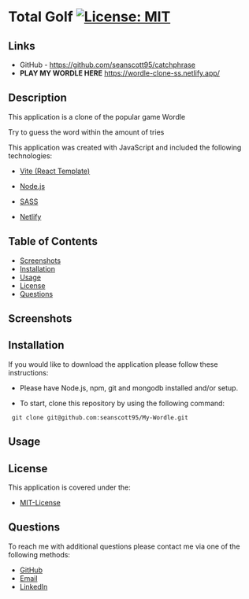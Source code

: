# Total Golf [![License: MIT](https://img.shields.io/badge/License-MIT-yellow.svg)](https://opensource.org/licenses/MIT)

## Links
- GitHub - https://github.com/seanscott95/catchphrase
- **PLAY MY WORDLE HERE** https://wordle-clone-ss.netlify.app/

## Description
<p>This application is a clone of the popular game Wordle</p>
<p>Try to guess the word within the amount of tries</p>

<p>This application was created with JavaScript and included the following technologies:</p>

- [Vite (React Template)](https://vitejs.dev/)

- [Node.js](https://nodejs.org/en/)

- [SASS](https://sass-lang.com/)

- [Netlify](https://www.netlify.com/)
    
## Table of Contents 
- [Screenshots](#Screenshots)
- [Installation](#Installation)
- [Usage](#Usage)
- [License](#License)
- [Questions](#Questions)

## Screenshots

## Installation
<p>If you would like to download the application please follow these instructions:
</p>

- Please have Node.js, npm, git and mongodb installed and/or setup.

- To start, clone this repository by using the following command:

 ```
  git clone git@github.com:seanscott95/My-Wordle.git
 ```

## Usage

## License 
<p> This application is covered under the:</p>

- [MIT-License](https://opensource.org/licenses/MIT)

## Questions 
<p> To reach me with additional questions please contact me via one of the following methods: </p>

- [GitHub](https://github.com/seanscott95)
- [Email](mailto:seanms418@gmail.com)
- [LinkedIn](https://www.linkedin.com/in/sean-scott-18ba07225/)